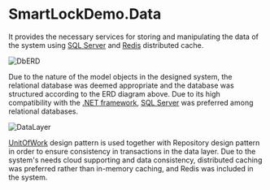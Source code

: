 # SmartLockDemo.Data

It provides the necessary services for storing and manipulating the data of the system using [SQL Server](https://en.wikipedia.org/wiki/Microsoft_SQL_Server) and [Redis](https://redis.io/)
distributed cache.

![DbERD](https://user-images.githubusercontent.com/54269270/146842980-dd6cfdf6-c20a-414a-9207-5282760bf290.jpg)

Due to the nature of the model objects in the designed system, the relational database was deemed appropriate and the database was structured according to the ERD diagram above. Due to its high compatibility with the [.NET framework](https://docs.microsoft.com/en-us/dotnet/framework/get-started/overview), [SQL Server](https://en.wikipedia.org/wiki/Microsoft_SQL_Server) was preferred among relational databases.

![DataLayer](https://user-images.githubusercontent.com/54269270/146844839-ab2ab99a-c025-4334-b3cc-a8db0d0ddd60.png)

[UnitOfWork](https://docs.microsoft.com/en-us/aspnet/mvc/overview/older-versions/getting-started-with-ef-5-using-mvc-4/implementing-the-repository-and-unit-of-work-patterns-in-an-asp-net-mvc-application) design pattern is used together with Repository design pattern in order to ensure consistency in transactions in the data layer.
Due to the system's needs cloud supporting and data consistency, distributed caching was preferred rather than in-memory caching, and Redis was included in the system.
